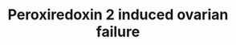 ---
annotations:
- id: PW:0000313
  parent: signaling pathway
  type: Pathway Ontology
  value: c-Jun N-terminal kinases MAPK signaling pathway
- id: DOID:1414
  type: Disease Ontology
  value: ovarian dysfunction
authors:
- Bas Lahaije
- Fehrhart
- Egonw
description: This pathway summarizes the influence of reactive oxygen species on ovarian
  aging, ovarian failure and therefore female infertility.
last-edited: 2020-05-02
organisms:
- Homo sapiens
redirect_from:
- /index.php/Pathway:WP4873
- /instance/WP4873
- /instance/WP4873_rr110299
revision: r110299
schema-jsonld:
- '@context': https://schema.org/
  '@id': https://wikipathways.github.io/pathways/WP4873.html
  '@type': Dataset
  creator:
    '@type': Organization
    name: WikiPathways
  description: This pathway summarizes the influence of reactive oxygen species on
    ovarian aging, ovarian failure and therefore female infertility.
  keywords:
  - BAX
  - CASP3
  - CYP11A1
  - Cytochrome C
  - Estradiol-17beta
  - HSD3B2
  - JNK
  - PARP2
  - Peroxiredoxin-2
  - Progesterone
  - 'Reactive oxygen species '
  - STAR
  license: CC0
  name: Peroxiredoxin 2 induced ovarian failure
seo: CreativeWork
title: Peroxiredoxin 2 induced ovarian failure
wpid: WP4873
---